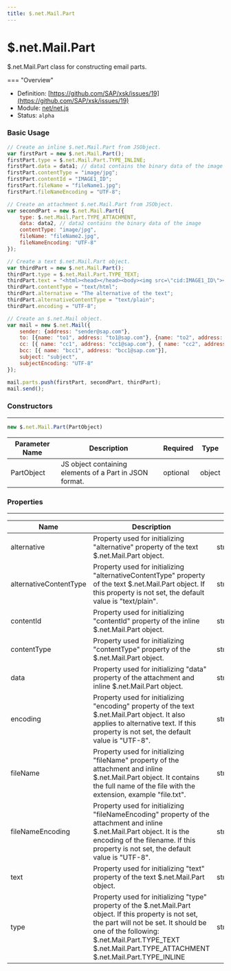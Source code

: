 ```yaml
---
title: $.net.Mail.Part
---
```


$.net.Mail.Part
===

$.net.Mail.Part class for constructing email parts.

=== "Overview"
- Definition: [https://github.com/SAP/xsk/issues/19](https://github.com/SAP/xsk/issues/19)
- Module: [net/net.js](https://github.com/SAP/xsk/tree/main/modules/api/api-xsjs/src/main/resources/xsk/net/net.js)
- Status: `alpha`

### Basic Usage

```javascript
// Create an inline $.net.Mail.Part from JSObject.
var firstPart = new $.net.Mail.Part();
firstPart.type = $.net.Mail.Part.TYPE_INLINE;
firstPart.data = data1; // data1 contains the binary data of the image
firstPart.contentType = "image/jpg";
firstPart.contentId = "IMAGE1_ID";
firstPart.fileName = "fileName1.jpg";
firstPart.fileNameEncoding = "UTF-8";

// Create an attachment $.net.Mail.Part from JSObject.
var secondPart = new $.net.Mail.Part({
    type: $.net.Mail.Part.TYPE_ATTACHMENT,
    data: data2, // data2 contains the binary data of the image
    contentType: "image/jpg",
    fileName: "fileName2.jpg",
    fileNameEncoding: "UTF-8"
});

// Create a text $.net.Mail.Part object.
var thirdPart = new $.net.Mail.Part();
thirdPart.type = $.net.Mail.Part.TYPE_TEXT;
thirdPart.text = "<html><head></head><body><img src=\"cid:IMAGE1_ID\"></body></html>";
thirdPart.contentType = "text/html";
thirdPart.alternative = "The alternative of the text";
thirdPart.alternativeContentType = "text/plain";
thirdPart.encoding = "UTF-8";

// Create an $.net.Mail object.
var mail = new $.net.Mail({
    sender: {address: "sender@sap.com"},
    to: [{name: "to1", address: "to1@sap.com"}, {name: "to2", address: "to2@sap.com"}],
    cc: [{ name: "cc1", address: "cc1@sap.com"}, { name: "cc2", address: "cc2@sap.com"}],
    bcc: [{ name: "bcc1", address: "bcc1@sap.com"}],
    subject: "subject",
    subjectEncoding: "UTF-8"
});

mail.parts.push(firstPart, secondPart, thirdPart);
mail.send();
```

### Constructors

---

```javascript
new $.net.Mail.Part(PartObject)
```

| Parameter Name | Description                                             | Required | Type   |
|----------------|---------------------------------------------------------|----------|--------|
| PartObject     | JS object containing elements of a Part in JSON format. | optional | object |

### Properties

---

| Name                   | Description                                                     | Type               |
|------------------------|-----------------------------------------------------------------|--------------------|
| alternative            | Property used for initializing "alternative" property of the text $.net.Mail.Part object. | string             |
| alternativeContentType | Property used for initializing "alternativeContentType" property of the text $.net.Mail.Part object. If this property is not set, the default value is "text/plain". | string             |
| contentId              | Property used for initializing "contentId" property of the inline $.net.Mail.Part object. | string             |
| contentType            | Property used for initializing "contentType" property of the $.net.Mail.Part object. | string             |
| data                   | Property used for initializing "data" property of the attachment and inline $.net.Mail.Part object. | string/ArrayBuffer |
| encoding               | Property used for initializing "encoding" property of the text $.net.Mail.Part object. It also applies to alternative text. If this property is not set, the default value is "UTF-8". | string             |
| fileName               | Property used for initializing "fileName" property of the attachment and inline $.net.Mail.Part object. It contains the full name of the file with the extension, example "file.txt". | string             |
| fileNameEncoding       | Property used for initializing "fileNameEncoding" property of the attachment and inline $.net.Mail.Part object. It is the encoding of the filename. If this property is not set, the default value is "UTF-8". | string             |
| text                   | Property used for initializing "text" property of the text $.net.Mail.Part object. | string             |
| type                   | Property used for initializing "type" property of the $.net.Mail.Part object. If this property is not set, the part will not be set. It should be one of the following: $.net.Mail.Part.TYPE_TEXT $.net.Mail.Part.TYPE_ATTACHMENT $.net.Mail.Part.TYPE_INLINE | string             |